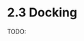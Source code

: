 # 2.3 Docking

TODO:

<!-- REFERENCES -->

[^yang2022protein]: Yang, C., Chen, E. A., & Zhang, Y. (2022). Protein–ligand docking in the machine-learning era. Molecules, 27(14), 4568.
